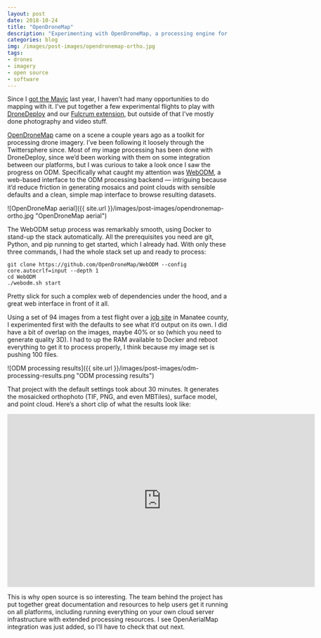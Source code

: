 ```yaml
---
layout: post
date: 2018-10-24
title: "OpenDroneMap"
description: "Experimenting with OpenDroneMap, a processing engine for drone imagery."
categories: blog
img: /images/post-images/opendronemap-ortho.jpg
tags:
- drones
- imagery
- open source
- software
---
```


Since I [got the Mavic](/post/aerial-imagery-with-the-mavic-and-dronedeploy/ "Mavic Pro aerials") last year, I haven’t had many opportunities to do mapping with it. I’ve put together a few experimental flights to play with [DroneDeploy](https://www.dronedeploy.com/ "DroneDeploy") and our [Fulcrum extension](https://www.fulcrumapp.com/blog/drones-and-fulcrum-with-dronedeploy/ "Fulcrum DroneDeploy App"), but outside of that I’ve mostly done photography and video stuff.

[OpenDroneMap](https://www.opendronemap.org/ "OpenDroneMap") came on a scene a couple years ago as a toolkit for processing drone imagery. I’ve been following it loosely through the Twittersphere since. Most of my image processing has been done with DroneDeploy, since we’d been working with them on some integration between our platforms, but I was curious to take a look once I saw the progress on ODM. Specifically what caught my attention was [WebODM](https://github.com/OpenDroneMap/WebODM "WebODM"), a web-based interface to the ODM processing backend — intriguing because it’d reduce friction in generating mosaics and point clouds with sensible defaults and a clean, simple map interface to browse resulting datasets.

![OpenDroneMap aerial]({{ site.url }}/images/post-images/opendronemap-ortho.jpg "OpenDroneMap aerial")

The WebODM setup process was remarkably smooth, using Docker to stand-up the stack automatically. All the prerequisites you need are git, Python, and pip running to get started, which I already had. With only these three commands, I had the whole stack set up and ready to process:

```
git clone https://github.com/OpenDroneMap/WebODM --config core.autocrlf=input --depth 1
cd WebODM
./webodm.sh start
```

Pretty slick for such a complex web of dependencies under the hood, and a great web interface in front of it all.

Using a set of 94 images from a test flight over a [job site](https://www.google.com/maps/@27.4693375,-82.4070804,685m/data=!3m1!1e3) in Manatee county, I experimented first with the defaults to see what it’d output on its own. I did have a bit of overlap on the images, maybe 40% or so (which you need to generate quality 3D). I had to up the RAM available to Docker and reboot everything to get it to process properly, I think because my image set is pushing 100 files.

![ODM processing results]({{ site.url }}/images/post-images/odm-processing-results.png "ODM processing results")

That project with the default settings took about 30 minutes. It generates the mosaicked orthophoto (TIF, PNG, and even MBTiles), surface model, and point cloud. Here’s a short clip of what the results look like:

<iframe width="700" height="394" src="https://www.youtube.com/embed/FF56MRI-BU4" frameborder="0" allow="autoplay; encrypted-media" allowfullscreen></iframe>

This is why open source is so interesting. The team behind the project has put together great documentation and resources to help users get it running on all platforms, including running everything on your own cloud server infrastructure with extended processing resources. I see OpenAerialMap integration was just added, so I’ll have to check that out next.
